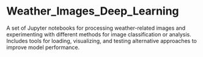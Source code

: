 # Weather_Images_Deep_Learning
A set of Jupyter notebooks for processing weather-related images and experimenting with different methods for image classification or analysis. Includes tools for loading, visualizing, and testing alternative approaches to improve model performance.
